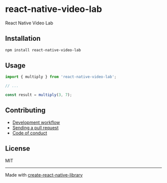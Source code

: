 # react-native-video-lab

React Native Video Lab

## Installation


```sh
npm install react-native-video-lab
```


## Usage


```js
import { multiply } from 'react-native-video-lab';

// ...

const result = multiply(3, 7);
```


## Contributing

- [Development workflow](CONTRIBUTING.md#development-workflow)
- [Sending a pull request](CONTRIBUTING.md#sending-a-pull-request)
- [Code of conduct](CODE_OF_CONDUCT.md)

## License

MIT

---

Made with [create-react-native-library](https://github.com/callstack/react-native-builder-bob)
